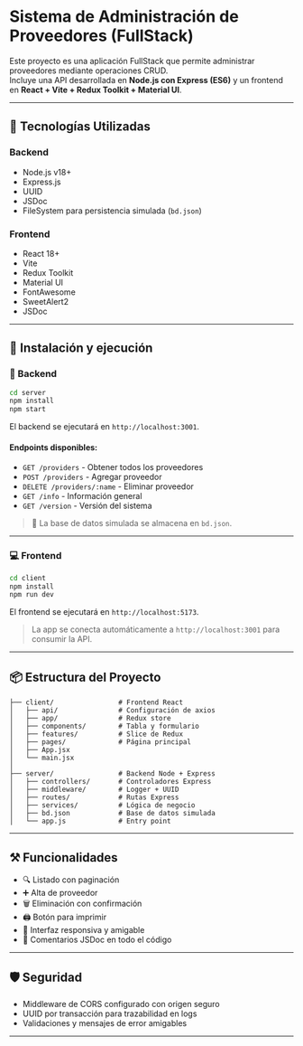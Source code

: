 # Sistema de Administración de Proveedores (FullStack)

Este proyecto es una aplicación FullStack que permite administrar proveedores mediante operaciones CRUD.  
Incluye una API desarrollada en **Node.js con Express (ES6)** y un frontend en **React + Vite + Redux Toolkit + Material UI**.

---

## 🧩 Tecnologías Utilizadas

### Backend
- Node.js v18+
- Express.js
- UUID
- JSDoc
- FileSystem para persistencia simulada (`bd.json`)

### Frontend
- React 18+
- Vite
- Redux Toolkit
- Material UI
- FontAwesome
- SweetAlert2
- JSDoc

---

## 🚀 Instalación y ejecución

### 🔧 Backend

```bash
cd server
npm install
npm start
```

El backend se ejecutará en `http://localhost:3001`.

#### Endpoints disponibles:
- `GET /providers` - Obtener todos los proveedores
- `POST /providers` - Agregar proveedor
- `DELETE /providers/:name` - Eliminar proveedor
- `GET /info` - Información general
- `GET /version` - Versión del sistema

> 📁 La base de datos simulada se almacena en `bd.json`.

---

### 💻 Frontend

```bash
cd client
npm install
npm run dev
```

El frontend se ejecutará en `http://localhost:5173`.

> La app se conecta automáticamente a `http://localhost:3001` para consumir la API.

---

## 📦 Estructura del Proyecto

```
├── client/                # Frontend React
│   ├── api/               # Configuración de axios
│   ├── app/               # Redux store
│   ├── components/        # Tabla y formulario
│   ├── features/          # Slice de Redux
│   ├── pages/             # Página principal
│   ├── App.jsx
│   └── main.jsx
│
├── server/                # Backend Node + Express
│   ├── controllers/       # Controladores Express
│   ├── middleware/        # Logger + UUID
│   ├── routes/            # Rutas Express
│   ├── services/          # Lógica de negocio
│   ├── bd.json            # Base de datos simulada
│   └── app.js             # Entry point
```

---

## ⚒️ Funcionalidades

- 🔍 Listado con paginación
- ➕ Alta de proveedor
- 🗑️ Eliminación con confirmación
- 🖨️ Botón para imprimir
- 🎨 Interfaz responsiva y amigable
- 🧾 Comentarios JSDoc en todo el código

---

## 🛡️ Seguridad

- Middleware de CORS configurado con origen seguro
- UUID por transacción para trazabilidad en logs
- Validaciones y mensajes de error amigables

---
